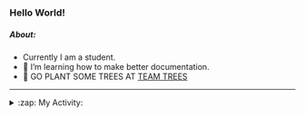 ### Hello World!

##### About:
- Currently I am a student.
- 🌱 I’m learning how to make better documentation.
- 🌱 GO PLANT SOME TREES AT [TEAM TREES](https://teamtrees.org/)

---
<details>
  <summary>:zap: My Activity:</summary>
  
<!--START_SECTION:waka-->
![Code Time](http://img.shields.io/badge/Code%20Time-1%2C234%20hrs%2035%20mins-blue)

**I'm a Night 🦉** 

```text
🌞 Morning                1971 commits        ███░░░░░░░░░░░░░░░░░░░░░░   10.22 % 
🌆 Daytime                6534 commits        ████████░░░░░░░░░░░░░░░░░   33.87 % 
🌃 Evening                5540 commits        ███████░░░░░░░░░░░░░░░░░░   28.72 % 
🌙 Night                  5246 commits        ███████░░░░░░░░░░░░░░░░░░   27.19 % 
```
📅 **I'm Most Productive on Wednesday** 

```text
Monday                   2682 commits        ███░░░░░░░░░░░░░░░░░░░░░░   13.90 % 
Tuesday                  2647 commits        ███░░░░░░░░░░░░░░░░░░░░░░   13.72 % 
Wednesday                4543 commits        ██████░░░░░░░░░░░░░░░░░░░   23.55 % 
Thursday                 2517 commits        ███░░░░░░░░░░░░░░░░░░░░░░   13.05 % 
Friday                   2058 commits        ███░░░░░░░░░░░░░░░░░░░░░░   10.67 % 
Saturday                 1658 commits        ██░░░░░░░░░░░░░░░░░░░░░░░   08.59 % 
Sunday                   3186 commits        ████░░░░░░░░░░░░░░░░░░░░░   16.52 % 
```


📊 **This Week I Spent My Time On** 

```text
🔥 Editors: 
IntelliJ                 8 hrs 49 mins       ███████████████████░░░░░░   76.46 % 
VS Code                  2 hrs 2 mins        ████░░░░░░░░░░░░░░░░░░░░░   17.67 % 
Android Studio           40 mins             █░░░░░░░░░░░░░░░░░░░░░░░░   05.87 % 

🐱‍💻 Projects: 
java-springboot-projects 3 hrs 7 mins        ███████░░░░░░░░░░░░░░░░░░   27.13 % 
mysql-java               2 hrs 40 mins       ██████░░░░░░░░░░░░░░░░░░░   23.25 % 
music-api                2 hrs 30 mins       █████░░░░░░░░░░░░░░░░░░░░   21.69 % 
py-series                2 hrs 2 mins        ████░░░░░░░░░░░░░░░░░░░░░   17.67 % 
CSE224-Fundamentals-of-An30 mins             █░░░░░░░░░░░░░░░░░░░░░░░░   04.40 % 
```


 Last Updated on 15/10/2023 06:11:21 UTC
<!--END_SECTION:waka-->
</details>
